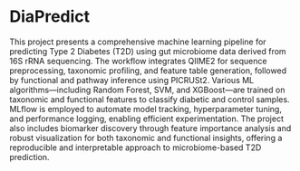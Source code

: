 # DiaPredict
This project presents a comprehensive machine learning pipeline for predicting Type 2 Diabetes (T2D) using gut microbiome data derived from 16S rRNA sequencing. The workflow integrates QIIME2 for sequence preprocessing, taxonomic profiling, and feature table generation, followed by functional and pathway inference using PICRUSt2. Various ML algorithms—including Random Forest, SVM, and XGBoost—are trained on taxonomic and functional features to classify diabetic and control samples. MLflow is employed to automate model tracking, hyperparameter tuning, and performance logging, enabling efficient experimentation. The project also includes biomarker discovery through feature importance analysis and robust visualization for both taxonomic and functional insights, offering a reproducible and interpretable approach to microbiome-based T2D prediction.
